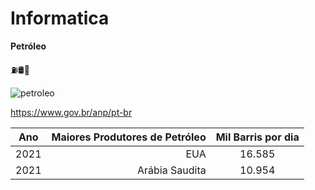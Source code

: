 # Informatica

**Petróleo**

:fuelpump::oil_drum::ship:

![petroleo](https://user-images.githubusercontent.com/132019809/235002621-5bf827c1-776e-4245-bbc6-0784664a608b.jpg)

https://www.gov.br/anp/pt-br

Ano|Maiores Produtores de Petróleo|Mil Barris por dia 
|:---:|---:|:---:|
2021| EUA| 16.585
2021| Arábia Saudita| 10.954


